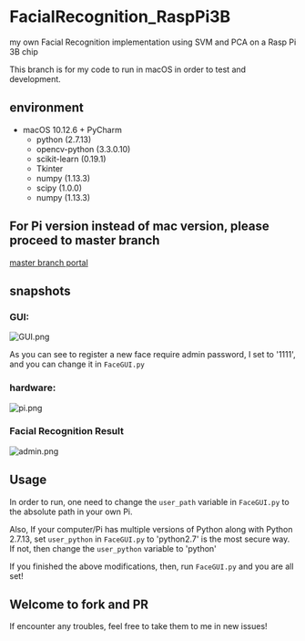 # FacialRecognition_RaspPi3B

my own Facial Recognition implementation using SVM and PCA on a Rasp Pi 3B chip

This branch is for my code to run in macOS in order to test and development. 

## environment

- macOS 10.12.6 + PyCharm
    - python (2.7.13)
    - opencv-python (3.3.0.10)
    - scikit-learn (0.19.1)
    - Tkinter
    - numpy (1.13.3)
    - scipy (1.0.0)
    - numpy (1.13.3)

## For Pi version instead of mac version, please proceed to master branch

[master branch portal](https://github.com/sgyzetrov/GFacialRecognition_RaspPi3B)

## snapshots

### GUI:

![GUI.png](http://img.blog.csdn.net/20180126143314221)

As you can see to register a new face require admin password, I set to '1111', and you can change it in `FaceGUI.py`

### hardware:

![pi.png](http://img.blog.csdn.net/20180126140958970)

### Facial Recognition Result

![admin.png](http://img.blog.csdn.net/20180126143531077)

## Usage

In order to run, one need to change the `user_path` variable in `FaceGUI.py` to the absolute path in your own Pi.

Also, If your computer/Pi has multiple versions of Python along with Python 2.7.13, set `user_python` in `FaceGUI.py` to 'python2.7' is the most secure way. If not, then change the `user_python` variable to 'python'

If you finished the above modifications, then, run `FaceGUI.py` and you are all set!

## Welcome to fork and PR

If encounter any troubles, feel free to take them to me in new issues!
